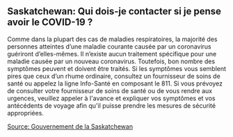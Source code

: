 ## Saskatchewan: Qui dois-je contacter si je pense avoir le COVID-19 ?

Comme dans la plupart des cas de maladies respiratoires, la majorité des personnes atteintes d’une maladie courante causée par un coronavirus guériront d’elles-mêmes. Il n’existe aucun traitement spécifique pour une maladie causée par un nouveau coronavirus. Toutefois, bon nombre des symptômes peuvent et doivent être traités. Si les symptômes vous semblent pires que ceux d’un rhume ordinaire, consultez un fournisseur de soins de santé ou appelez la ligne Info-Santé en composant le 811. Si vous prévoyez de consulter votre fournisseur de soins de santé ou de vous rendre aux urgences, veuillez appeler à l'avance et expliquer vos symptômes et vos antécédents de voyage afin qu'il puisse prendre les mesures de sécurité appropriées.

[Source: Gouvernement de la Saskatchewan](https://www.saskatchewan.ca/bonjour/health-and-healthy-living/2019-novel-coronavirus)

